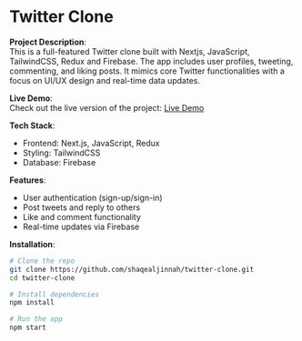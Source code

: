 # Twitter Clone

**Project Description**:  
This is a full-featured Twitter clone built with Nextjs, JavaScript, TailwindCSS, Redux and Firebase. The app includes user profiles, tweeting, commenting, and liking posts. It mimics core Twitter functionalities with a focus on UI/UX design and real-time data updates.

**Live Demo**:  
Check out the live version of the project: [Live Demo](https://twitter-clone-ten-beryl.vercel.app/)

**Tech Stack**:  
- Frontend: Next.js, JavaScript, Redux
- Styling: TailwindCSS
- Database: Firebase

**Features**:
- User authentication (sign-up/sign-in)
- Post tweets and reply to others
- Like and comment functionality
- Real-time updates via Firebase

**Installation**:
```bash
# Clone the repo
git clone https://github.com/shaqealjinnah/twitter-clone.git
cd twitter-clone

# Install dependencies
npm install

# Run the app
npm start

